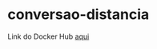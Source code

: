 # conversao-distancia

Link do Docker Hub [aqui](https://hub.docker.com/r/arakinidium/conversao-distancia)
